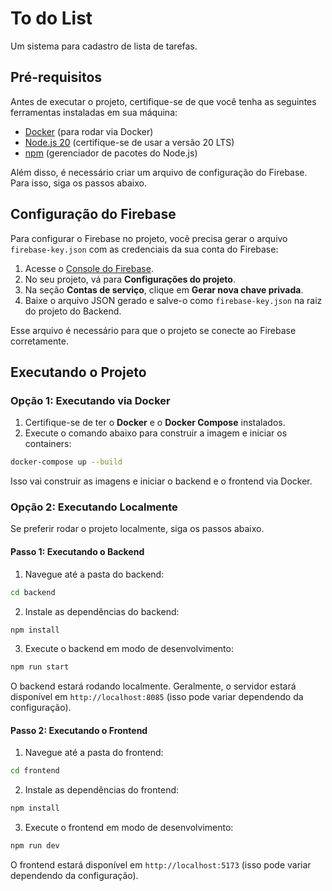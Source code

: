 # To do List

Um sistema para cadastro de lista de tarefas.

## Pré-requisitos

Antes de executar o projeto, certifique-se de que você tenha as seguintes ferramentas instaladas em sua máquina:

- [Docker](https://www.docker.com/get-started) (para rodar via Docker)
- [Node.js 20](https://nodejs.org/en/) (certifique-se de usar a versão 20 LTS)
- [npm](https://www.npmjs.com/) (gerenciador de pacotes do Node.js)

Além disso, é necessário criar um arquivo de configuração do Firebase. Para isso, siga os passos abaixo.

## Configuração do Firebase

Para configurar o Firebase no projeto, você precisa gerar o arquivo `firebase-key.json` com as credenciais da sua conta do Firebase:

1. Acesse o [Console do Firebase](https://console.firebase.google.com/).
2. No seu projeto, vá para **Configurações do projeto**.
3. Na seção **Contas de serviço**, clique em **Gerar nova chave privada**.
4. Baixe o arquivo JSON gerado e salve-o como `firebase-key.json` na raiz do projeto do Backend.

Esse arquivo é necessário para que o projeto se conecte ao Firebase corretamente.

## Executando o Projeto

### Opção 1: Executando via Docker

1. Certifique-se de ter o **Docker** e o **Docker Compose** instalados.
2. Execute o comando abaixo para construir a imagem e iniciar os containers:

```bash
docker-compose up --build
```
Isso vai construir as imagens e iniciar o backend e o frontend via Docker.

### Opção 2: Executando Localmente
Se preferir rodar o projeto localmente, siga os passos abaixo.

#### Passo 1: Executando o Backend
1. Navegue até a pasta do backend:
```bash
cd backend
```
2. Instale as dependências do backend:
```bash
npm install
```
3. Execute o backend em modo de desenvolvimento:
```bash
npm run start
```
O backend estará rodando localmente. Geralmente, o servidor estará disponível em `http://localhost:8085` (isso pode variar dependendo da configuração).

#### Passo 2: Executando o Frontend
1. Navegue até a pasta do frontend:
```bash
cd frontend
```
2. Instale as dependências do frontend:
```bash
npm install
```
3. Execute o frontend em modo de desenvolvimento:
```bash
npm run dev
```
O frontend estará disponível em `http://localhost:5173` (isso pode variar dependendo da configuração).

